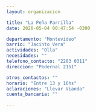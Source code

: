 ```yaml
---
layout: organizacion

title: "La Peña Parrilla"
date: 2020-05-04 00:47:54 -0300

departamento: "Montevideo"
barrio: "Jacinto Vera"
actividades: "Olla"
necesidades: ""
telefono_contacto: "2203 0311"
direccion: "Pedernal 2151"

otros_contactos: ""
horario: "Entre 13 y 16hs"
aclaraciones: "Llevar Vianda"
cuenta_bancaria: ""

---
```

